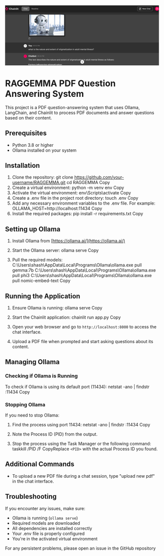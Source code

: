 ![alt text](image.png)

# RAGGEMMA PDF Question Answering System

This project is a PDF question-answering system that uses Ollama, LangChain, and Chainlit to process PDF documents and answer questions based on their content.

## Prerequisites

- Python 3.8 or higher
- Ollama installed on your system

## Installation

1. Clone the repository:
git clone https://github.com/your-username/RAGGEMMA.git
cd RAGGEMMA
Copy
2. Create a virtual environment:
python -m venv env
Copy
3. Activate the virtual environment:
env\Scripts\activate
Copy
4. Create a .env file in the project root directory:
touch .env
Copy
5. Add any necessary environment variables to the .env file. For example:
OLLAMA_HOST=http://localhost:11434
Copy
6. Install the required packages:
pip install -r requirements.txt
Copy
## Setting up Ollama

1. Install Ollama from [https://ollama.ai/](https://ollama.ai/)

2. Start the Ollama server:
ollama serve
Copy
3. Pull the required models:
C:\Users\shash\AppData\Local\Programs\Ollama\ollama.exe pull gemma:7b
C:\Users\shash\AppData\Local\Programs\Ollama\ollama.exe pull phi3
C:\Users\shash\AppData\Local\Programs\Ollama\ollama.exe pull nomic-embed-text
Copy
## Running the Application

1. Ensure Ollama is running:
ollama serve
Copy
2. Start the Chainlit application:
chainlit run app.py
Copy
3. Open your web browser and go to `http://localhost:8000` to access the chat interface.

4. Upload a PDF file when prompted and start asking questions about its content.

## Managing Ollama

### Checking if Ollama is Running
To check if Ollama is using its default port (11434):
netstat -ano | findstr :11434
Copy
### Stopping Ollama
If you need to stop Ollama:

1. Find the process using port 11434:
netstat -ano | findstr :11434
Copy
2. Note the Process ID (PID) from the output.

3. Stop the process using the Task Manager or the following command:
taskkill /PID <PID> /F
CopyReplace `<PID>` with the actual Process ID you found.

## Additional Commands

- To upload a new PDF file during a chat session, type "upload new pdf" in the chat interface.

## Troubleshooting

If you encounter any issues, make sure:
- Ollama is running (`ollama serve`)
- Required models are downloaded
- All dependencies are installed correctly
- Your .env file is properly configured
- You're in the activated virtual environment

For any persistent problems, please open an issue in the GitHub repository
